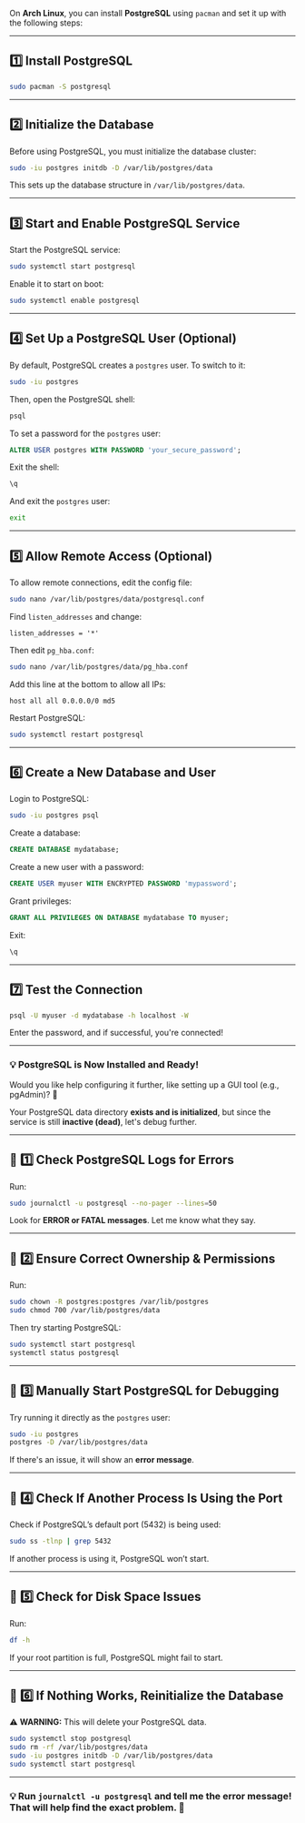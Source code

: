 On **Arch Linux**, you can install **PostgreSQL** using `pacman` and set it up with the following steps:

---

## **1️⃣ Install PostgreSQL**
```sh
sudo pacman -S postgresql
```

---

## **2️⃣ Initialize the Database**
Before using PostgreSQL, you must initialize the database cluster:
```sh
sudo -iu postgres initdb -D /var/lib/postgres/data
```
This sets up the database structure in `/var/lib/postgres/data`.

---

## **3️⃣ Start and Enable PostgreSQL Service**
Start the PostgreSQL service:
```sh
sudo systemctl start postgresql
```
Enable it to start on boot:
```sh
sudo systemctl enable postgresql
```

---

## **4️⃣ Set Up a PostgreSQL User (Optional)**
By default, PostgreSQL creates a `postgres` user. To switch to it:
```sh
sudo -iu postgres
```
Then, open the PostgreSQL shell:
```sh
psql
```
To set a password for the `postgres` user:
```sql
ALTER USER postgres WITH PASSWORD 'your_secure_password';
```
Exit the shell:
```sql
\q
```
And exit the `postgres` user:
```sh
exit
```

---

## **5️⃣ Allow Remote Access (Optional)**
To allow remote connections, edit the config file:
```sh
sudo nano /var/lib/postgres/data/postgresql.conf
```
Find `listen_addresses` and change:
```
listen_addresses = '*'
```
Then edit `pg_hba.conf`:
```sh
sudo nano /var/lib/postgres/data/pg_hba.conf
```
Add this line at the bottom to allow all IPs:
```
host all all 0.0.0.0/0 md5
```
Restart PostgreSQL:
```sh
sudo systemctl restart postgresql
```

---

## **6️⃣ Create a New Database and User**
Login to PostgreSQL:
```sh
sudo -iu postgres psql
```
Create a database:
```sql
CREATE DATABASE mydatabase;
```
Create a new user with a password:
```sql
CREATE USER myuser WITH ENCRYPTED PASSWORD 'mypassword';
```
Grant privileges:
```sql
GRANT ALL PRIVILEGES ON DATABASE mydatabase TO myuser;
```
Exit:
```sql
\q
```

---

## **7️⃣ Test the Connection**
```sh
psql -U myuser -d mydatabase -h localhost -W
```
Enter the password, and if successful, you're connected!

---

### **💡 PostgreSQL is Now Installed and Ready!**
Would you like help configuring it further, like setting up a GUI tool (e.g., pgAdmin)? 🚀


Your PostgreSQL data directory **exists and is initialized**, but since the service is still **inactive (dead)**, let's debug further.

---

## **🔹 1️⃣ Check PostgreSQL Logs for Errors**
Run:
```sh
sudo journalctl -u postgresql --no-pager --lines=50
```
Look for **ERROR or FATAL messages**. Let me know what they say.

---

## **🔹 2️⃣ Ensure Correct Ownership & Permissions**
Run:
```sh
sudo chown -R postgres:postgres /var/lib/postgres
sudo chmod 700 /var/lib/postgres/data
```
Then try starting PostgreSQL:
```sh
sudo systemctl start postgresql
systemctl status postgresql
```

---

## **🔹 3️⃣ Manually Start PostgreSQL for Debugging**
Try running it directly as the `postgres` user:
```sh
sudo -iu postgres
postgres -D /var/lib/postgres/data
```
If there's an issue, it will show an **error message**.

---

## **🔹 4️⃣ Check If Another Process Is Using the Port**
Check if PostgreSQL’s default port (5432) is being used:
```sh
sudo ss -tlnp | grep 5432
```
If another process is using it, PostgreSQL won’t start.

---

## **🔹 5️⃣ Check for Disk Space Issues**
Run:
```sh
df -h
```
If your root partition is full, PostgreSQL might fail to start.

---

## **🔹 6️⃣ If Nothing Works, Reinitialize the Database**
⚠️ **WARNING:** This will delete your PostgreSQL data.

```sh
sudo systemctl stop postgresql
sudo rm -rf /var/lib/postgres/data
sudo -iu postgres initdb -D /var/lib/postgres/data
sudo systemctl start postgresql
```

---

### **💡 Run `journalctl -u postgresql` and tell me the error message! That will help find the exact problem. 🚀**
